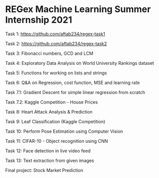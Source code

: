 # REGex Machine Learning Summer Internship 2021

Task 1: https://github.com/aftab234/regex-task1

Task 2: https://github.com/aftab234/regex-task2

Task 3: Fibonacci numbers, GCD and LCM

Task 4: Exploratory Data Analysis on World University Rankings dataset

Task 5: Functions for working on lists and strings

Task 6: Q&A on Regression, cost function, MSE and learning rate

Task 7.1: Gradient Descent for simple linear regression from scratch

Task 7.2: Kaggle Competition - House Prices

Task 8: Heart Attack Analysis & Prediction 

Task 9: Leaf Classification (Kaggle Competition)

Task 10: Perform Pose Estimation using Computer Vision

Task 11: CIFAR-10 - Object recognition using CNN

Task 12: Face detection in live video feed

Task 13: Text extraction from given images

Final project: Stock Market Prediction
